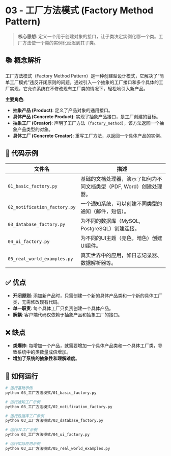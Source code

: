 # 03 - 工厂方法模式 (Factory Method Pattern)

> **核心思想**: 定义一个用于创建对象的接口，让子类决定实例化哪一个类。工厂方法使一个类的实例化延迟到其子类。

## 📚 概念解析

工厂方法模式（Factory Method Pattern）是一种创建型设计模式，它解决了“简单工厂模式”违反开闭原则的问题。通过引入一个抽象的工厂接口和多个具体的工厂实现，它允许系统在不修改现有工厂类的情况下，轻松地引入新产品。

**主要角色**:
- **抽象产品 (Product)**: 定义了产品对象的通用接口。
- **具体产品 (Concrete Product)**: 实现了抽象产品接口，是工厂创建的目标。
- **抽象工厂 (Creator)**: 声明了工厂方法（`factory_method`），该方法返回一个抽象产品类型的对象。
- **具体工厂 (Concrete Creator)**: 重写工厂方法，以返回一个具体产品的实例。

## 📂 代码示例

| 文件名                        | 描述                                           |
| ----------------------------- | ---------------------------------------------- |
| `01_basic_factory.py`         | 基础的文档处理器，演示了如何为不同文档类型（PDF, Word）创建处理器。 |
| `02_notification_factory.py`  | 一个通知系统，可以创建不同类型的通知（邮件，短信）。 |
| `03_database_factory.py`      | 为不同的数据库（MySQL, PostgreSQL）创建连接。   |
| `04_ui_factory.py`            | 为不同的UI主题（亮色，暗色）创建UI组件。        |
| `05_real_world_examples.py`   | 真实世界中的应用，如日志记录器、数据解析器等。 |

## ✅ 优点

- **开闭原则**: 添加新产品时，只需创建一个新的具体产品类和一个新的具体工厂类，无需修改现有代码。
- **单一职责**: 每个具体工厂只负责创建一个具体产品。
- **解耦**: 客户端代码仅依赖于抽象产品和抽象工厂的接口。

## ❌ 缺点

- **类爆炸**: 每增加一个产品，就需要增加一个具体产品类和一个具体工厂类，导致系统中的类数量成倍增加。
- **增加了系统的抽象性和理解难度**。

## 🚀 如何运行

```bash
# 运行基础示例
python 03_工厂方法模式/01_basic_factory.py

# 运行通知工厂示例
python 03_工厂方法模式/02_notification_factory.py

# 运行数据库工厂示例
python 03_工厂方法模式/03_database_factory.py

# 运行UI工厂示例
python 03_工厂方法模式/04_ui_factory.py

# 运行实际应用示例
python 03_工厂方法模式/05_real_world_examples.py
```

